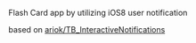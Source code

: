 Flash Card app by utilizing iOS8 user notification

based on [ariok/TB_InteractiveNotifications](https://github.com/ariok/TB_InteractiveNotifications)
